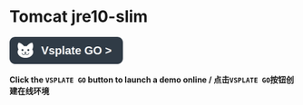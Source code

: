 # Tomcat jre10-slim

<a href="https://www.vsplate.com/?docker-compose=https://github.com/vsplate/dcenvs/tomcat/jre10-slim"><img alt="VSPLATE GO" src="https://raw.githubusercontent.com/vsplate/images/master/vsgo_btn.png" width="200px"></a>

**Click the `VSPLATE GO` button to launch a demo online / 点击`VSPLATE GO`按钮创建在线环境**